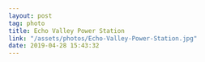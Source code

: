 ```yaml
---
layout: post
tag: photo
title: Echo Valley Power Station
link: "/assets/photos/Echo-Valley-Power-Station.jpg"
date: 2019-04-28 15:43:32
---
```


